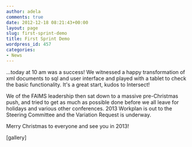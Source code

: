 ```yaml
---
author: adela
comments: true
date: 2012-12-18 08:21:43+00:00
layout: page
slug: first-sprint-demo
title: First Sprint Demo
wordpress_id: 457
categories:
- News
---
```


...today at 10 am was a success! We witnessed a happy transformation of xml documents to sql and user interface and played with a tablet to check the basic functionality. It's a great start, kudos to Intersect!

We of the FAIMS leadership then sat down to a massive pre-Christmas push, and tried to get as much as possible done before we all leave for holidays and various other conferences. 2013 Workplan is out to the Steering Committee and the Variation Request is underway.

Merry Christmas to everyone and see you in 2013!

[gallery]
